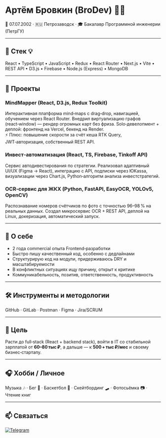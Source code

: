 # Артём Бровкин (BroDev) 👨‍💻

🎂 07.07.2002 · 🇷🇺 Петрозаводск · 🎓 Бакалавр Программной инженерии (ПетрГУ)

---

## 🧠 Стек 💡
React • TypeScript • JavaScript • Redux • React Router • Next.js • Vite • REST API • D3.js • Firebase • Node.js (Express) • MongoDB

---

## 🚀 Проекты

### **MindMapper** (React, D3.js, Redux Toolkit)
Интерактивная платформа mind‑maps с drag‑drop, навигацией, обучением через React Router. Внедрил виртуализацию графов (react‑window) — рендер огромных карт без фриза. Solo‑девелопмент + деплой: фронтенд на Vercel, бекенд на Render.  
⚡ Плюс: повышение скорости за счёт кеша RTK Query, JWT‑авторизация, собственный REST API.

### **Инвест‑автоматизация** (React, TS, Firebase, Tinkoff API)
Сервис автодивестирования по стратегии. Реализовал адаптивный UI/UX (Figma → React), интеграцию с API, подписки через ЮKassa, визуализации через Chart.js, Python‑алгоритм анализа инвестстратегий.

### **OCR‑сервис для ЖКХ** (Python, FastAPI, EasyOCR, YOLOv5, OpenCV)
Распознавание номеров счётчиков по фото с точностью 96–98 % на реальных данных. Создал микросервис OCR + REST API, деплой на Linux, докеризация, автоматический запуск.

---

## 💼 О себе
- 2 года commercial опыта Frontend‑разработки  
- Быстро пишу качественный код, особенно с дедлайнами  
- Структурирую код на модули, придерживаюсь DRY и масштабируемости  
- В конфликтных ситуациях ищу причину, открыт к критике  
- Коммуникабельность, позитив, ответственность, продуктивность  

---

## 🛠 Инструменты и методологии
GitHub · GitLab · Postman · Figma · Jira/SCRUM

---

## 🎯 Цель
Расти до full‑stack (React + backend stack), войти в IT со стабильной зарплатой от **60–80 тыс ₽**, а дальше — к **500 + тыс ₽/мес** и своему бизнес‑стартапу.

---

## 🎧 Хобби / Личное
Музыка 🎶 · Бег 🏃 · Баскетбол 🏀 · Скейтбординг 🛹 · Фотосьёмка 📷 · Чтение книг

---

## 📫 Связаться
[![Telegram](https://img.shields.io/badge/TG-@artem_dev-0099ff?style=for-the-badge&logo=telegram)](https://t.me/artem_dev)
